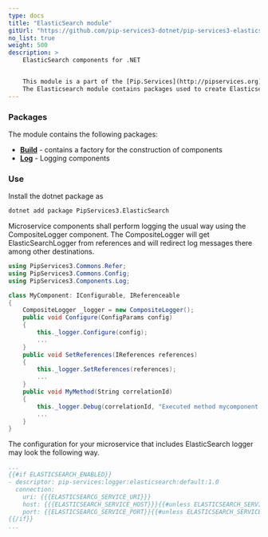 ```yaml
---
type: docs
title: "ElasticSearch module"
gitUrl: "https://github.com/pip-services3-dotnet/pip-services3-elasticsearch-dotnet"
no_list: true
weight: 500
description: > 
    ElasticSearch components for .NET  


    This module is a part of the [Pip.Services](http://pipservices.org) polyglot microservices toolkit.
    The Elasticsearch module contains packages used to create Elasticsearch components, including logging components with data storage on the Elasticsearch server.
---
```



### Packages

The module contains the following packages:

- [**Build**](build) - contains a factory for the construction of components
- [**Log**](log) - Logging components


### Use

Install the dotnet package as
```bash
dotnet add package PipServices3.ElasticSearch
```

Microservice components shall perform logging the usual way using the CompositeLogger component.
The CompositeLogger will get ElasticSearchLogger from references and will redirect log messages
there among other destinations.

```cs
using PipServices3.Commons.Refer;
using PipServices3.Commons.Config;
using PipServices3.Components.Log;

class MyComponent: IConfigurable, IReferenceable 
{
    CompositeLogger _logger = new CompositeLogger();
    public void Configure(ConfigParams config)
    {
        this._logger.Configure(config);
        ...
    }
    public void SetReferences(IReferences references)
    {
        this._logger.SetReferences(references);
        ...
    }
    public void MyMethod(String correlationId)
    {
        this._logger.Debug(correlationId, "Executed method mycomponent.mymethod");
        ...
    }
}
```

The configuration for your microservice that includes ElasticSearch logger may look the following way.

```yaml
...
{{#if ELASTICSEARCH_ENABLED}}
- descriptor: pip-services:logger:elasticsearch:default:1.0
  connection:
    uri: {{{ELASTICSEARCG_SERVICE_URI}}}
    host: {{{ELASTICSEARCH_SERVICE_HOST}}}{{#unless ELASTICSEARCH_SERVICE_HOST}}localhost{{/unless}}
    port: {{ELASTICSEARCG_SERVICE_PORT}}{{#unless ELASTICSEARCH_SERVICE_PORT}}9200{{/unless}}\ 
{{/if}}
...
```
